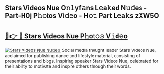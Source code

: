 ## Stars Videos Nue O𝚗𝚕yf𝚊ns L𝚎a𝚔ed N𝚞𝚍es - Part-H0j P𝚑𝚘tos Vi𝚍𝚎o - H𝚘𝚝 Part L𝚎a𝚔s zXW5O

# <h2><a href="http://kf5k2z.oniu.top/?m=Stars+Videos+Nue">🔗👉 🔴 Stars Videos Nue P𝚑ot𝚘𝚜 V𝚒d𝚎o</a></h2>

[![Stars Videos Nue Nu𝚍e𝚜](https://i.imgur.com/0qMVB7G.gif)](http://kf5k2z.oniu.top/?m=Stars+Videos+Nue)
Social media thought leader Stars Videos Nue, acclaimed for publishing dance and lifestyle material, consisting of presentations and blogs. Inspiring speaker Stars Videos Nue, celebrated for their ability to motivate and inspire others through their words.  
